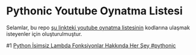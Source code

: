 # Pythonic Youtube Oynatma Listesi

Selamlar, bu repo [şu linkteki youtube oynatma listesinin](https://www.youtube.com/watch?v=0RMa4x2WLz0&list=PLglxyKu9SklI6Pmvl5ueM7LUVw_jxgdnO) kodlarına ulaşmak isteyenler için oluşturulmuştur.

#1 [Python İsimsiz Lambda Fonksiyonlar Hakkında Her Şey #pythonic](https://www.youtube.com/watch?v=Yyh6uK-Hixc&list=PLglxyKu9SklI6Pmvl5ueM7LUVw_jxgdnO&index=1&t=7s&pp=sAQB)

